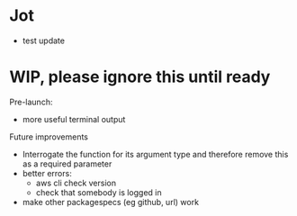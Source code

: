 # Jot

- test update

# WIP, please ignore this until ready

Pre-launch:
  - more useful terminal output

Future improvements
  - Interrogate the function for its argument type and therefore remove this as a required parameter
  - better errors:
    - aws cli check version
    - check that somebody is logged in
  - make other packagespecs (eg github, url) work
  

